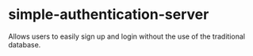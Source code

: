 # simple-authentication-server
Allows users to easily sign up and login without the use of the traditional database.
